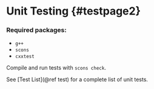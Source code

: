 # Unit Testing {#testpage2}

### Required packages:
 - `g++`
 - `scons`
 - `cxxtest`

Compile and run tests with `scons check`.

See [Test List](@ref test) for a complete list of unit tests.